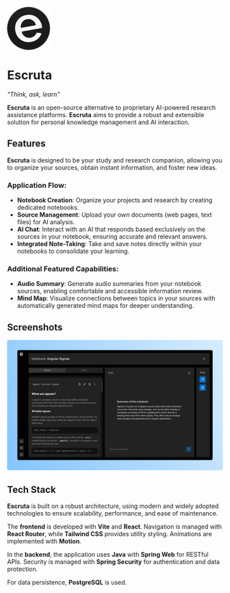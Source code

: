<img src="./resources/Logo.svg" width="100">

# Escruta

_"Think, ask, learn"_

**Escruta** is an open-source alternative to proprietary AI-powered research assistance platforms. **Escruta** aims to provide a robust and extensible solution for personal knowledge management and AI interaction.

## Features

**Escruta** is designed to be your study and research companion, allowing you to organize your sources, obtain instant information, and foster new ideas.

### Application Flow:

- **Notebook Creation**: Organize your projects and research by creating dedicated notebooks.
- **Source Management**: Upload your own documents (web pages, text files) for AI analysis.
- **AI Chat**: Interact with an AI that responds based exclusively on the sources in your notebook, ensuring accurate and relevant answers.
- **Integrated Note-Taking**: Take and save notes directly within your notebooks to consolidate your learning.

### Additional Featured Capabilities:

- **Audio Summary**: Generate audio summaries from your notebook sources, enabling comfortable and accessible information review.
- **Mind Map**: Visualize connections between topics in your sources with automatically generated mind maps for deeper understanding.

## Screenshots

![Escruta Screenshot](./resources/AppScreenshot.png)

## Tech Stack

**Escruta** is built on a robust architecture, using modern and widely adopted technologies to ensure scalability, performance, and ease of maintenance.

The **frontend** is developed with **Vite** and **React**. Navigation is managed with **React Router**, while **Tailwind CSS** provides utility styling. Animations are implemented with **Motion**.

In the **backend**, the application uses **Java** with **Spring Web** for RESTful APIs. Security is managed with **Spring Security** for authentication and data protection.

For data persistence, **PostgreSQL** is used.

